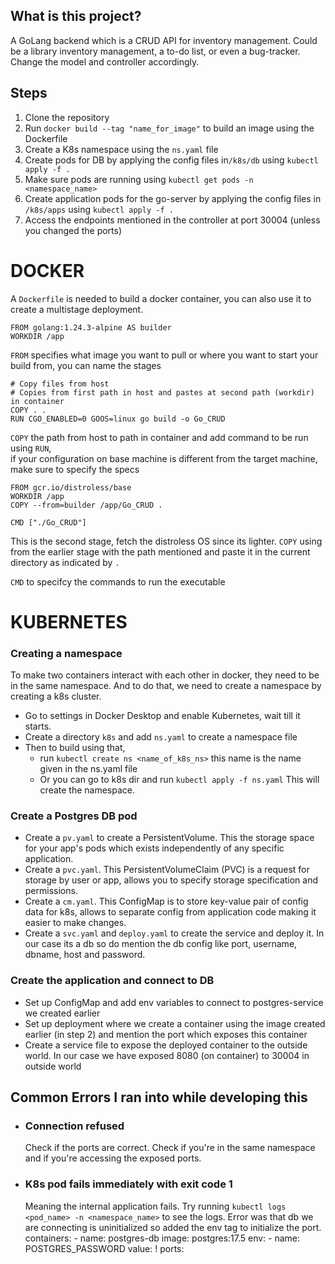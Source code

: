 ## What is this project? 
A GoLang backend which is a CRUD API for inventory management. Could be a library inventory management, a to-do list, or even a bug-tracker. 
Change the model and controller accordingly.

## Steps
1. Clone the repository
2. Run <nobr>`docker build --tag "name_for_image"`</nobr> to build an image using the Dockerfile
3. Create a K8s namespace using the `ns.yaml` file
4. Create pods for DB by applying the config files in`/k8s/db` using `kubectl apply -f .`
5. Make sure pods are running using <nobr>`kubectl get pods -n <namespace_name>`</nobr>
6. Create application pods for the go-server by applying the config files in `/k8s/apps` using <nobr>`kubectl apply -f .`</nobr>
7. Access the endpoints mentioned in the controller at port 30004 (unless you changed the ports)

# DOCKER
A `Dockerfile` is needed to build a docker container, you can also use it to create a multistage deployment. 
```
FROM golang:1.24.3-alpine AS builder
WORKDIR /app
```
`FROM` specifies what image you want to pull or where you want to start your build from, you can name the stages

```
# Copy files from host
# Copies from first path in host and pastes at second path (workdir) in container
COPY . .
RUN CGO_ENABLED=0 GOOS=linux go build -o Go_CRUD
```
`COPY` the path from host to path in container and add command to be run using `RUN`,  
if your configuration on base machine is different from the target machine, make sure to specify the specs

```
FROM gcr.io/distroless/base
WORKDIR /app
COPY --from=builder /app/Go_CRUD .

CMD ["./Go_CRUD"]
```
This is the second stage, fetch the distroless OS since its lighter.
`COPY` using from the earlier stage with the path mentioned and paste it in the current directory as indicated by `.`

`CMD` to specifcy the commands to run the executable


# KUBERNETES

### Creating a namespace
To make two containers interact with each other in docker, they need to be in the same namespace. And to do that, we need to create a namespace by creating a k8s cluster. 
- Go to settings in Docker Desktop and enable Kubernetes, wait till it starts.
- Create a directory `k8s` and add `ns.yaml` to create a namespace file
- Then to build using that, 
	- run `kubectl create ns <name_of_k8s_ns>` this name is the name given in the ns.yaml file
	- Or you can go to k8s dir and run `kubectl apply -f ns.yaml` This will create the namespace.

### Create a Postgres DB pod
- Create a `pv.yaml` to create a PersistentVolume. This the storage space for your app's pods which exists independently of any specific application.
- Create a `pvc.yaml`. This PersistentVolumeClaim (PVC) is a request for storage by user or app, allows you to specify storage specification and permissions.
- Create a `cm.yaml`. This ConfigMap is to store key-value pair of config data for k8s, allows to separate config from application code making it easier to make changes.
- Create a `svc.yaml` and `deploy.yaml` to create the service and deploy it. In our case its a db so do mention the db config like port, username, dbname, host and password.

### Create the application and connect to DB
- Set up ConfigMap and add env variables to connect to postgres-service we created earlier
- Set up deployment where we create a container using the image created earlier (in step 2) and mention the port which exposes this container
- Create a service file to expose the deployed container to the outside world. In our case we have exposed 8080 (on container) to 30004 in outside world

## Common Errors I ran into while developing this
- ### Connection refused
    Check if the ports are correct. Check if you're in the same namespace and if you're accessing the exposed ports.
- ### K8s pod fails immediately with exit code 1
    Meaning the internal application fails. 
    Try running `kubectl logs <pod_name> -n <namespace_name>` to see the logs. 
    Error was that db we are connecting is uninitialized so added the env tag to initialize the port.
     containers:
            - name: postgres-db
              image: postgres:17.5
              env:
                - name: POSTGRES_PASSWORD
                  value: !
              ports:
